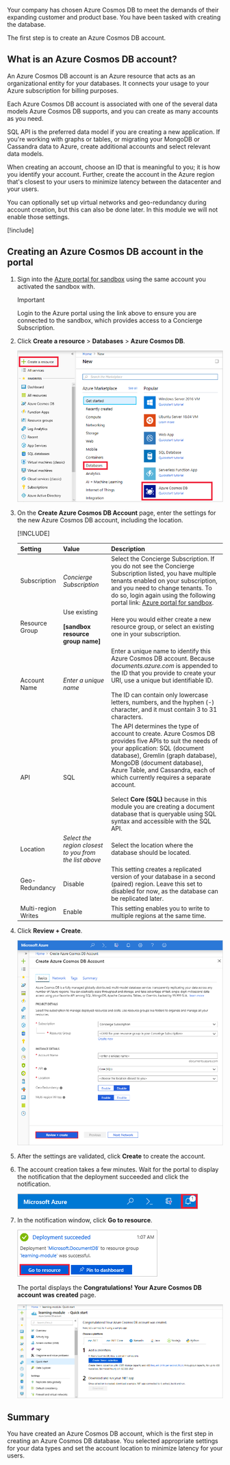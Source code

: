 Your company has chosen Azure Cosmos DB to meet the demands of their expanding customer and product base. You have been tasked with creating the database.

The first step is to create an Azure Cosmos DB account.

## What is an Azure Cosmos DB account?

An Azure Cosmos DB account is an Azure resource that acts as an organizational entity for your databases. It connects your usage to your Azure subscription for billing purposes.

Each Azure Cosmos DB account is associated with one of the several data models Azure Cosmos DB supports, and you can create as many accounts as you need.

SQL API is the preferred data model if you are creating a new application. If you're working with graphs or tables, or migrating your MongoDB or Cassandra data to Azure, create additional accounts and select relevant data models.

When creating an account, choose an ID that is meaningful to you; it is how you identify your account. Further, create the account in the Azure region that's closest to your users to minimize latency between the datacenter and your users.

You can optionally set up virtual networks and geo-redundancy during account creation, but this can also be done later. In this module we will not enable those settings.

[!include[](../../../includes/azure-sandbox-activate.md)]

## Creating an Azure Cosmos DB account in the portal

1. Sign into the [Azure portal for sandbox](https://portal.azure.com/learn.docs.microsoft.com?azure-portal=true) using the same account you activated the sandbox with.

    > [!IMPORTANT]
    > Login to the Azure portal using the link above to ensure you are connected to the sandbox, which provides access to a Concierge Subscription.

1. Click **Create a resource** > **Databases** > **Azure Cosmos DB**.

   ![The Azure portal Databases pane](../media/2-create-nosql-db-databases-json-tutorial.png)

1. On the **Create Azure Cosmos DB Account** page, enter the settings for the new Azure Cosmos DB account, including the location.

    [!INCLUDE[](../../../includes/azure-sandbox-regions-first-mention-note-friendly.md)]

    Setting|Value|Description
    ---|---|---
    Subscription|*Concierge Subscription*|Select the Concierge Subscription. If you do not see the Concierge Subscription listed, you have multiple tenants enabled on your subscription, and you need to change tenants. To do so, login again using the following portal link: [Azure portal for sandbox](https://portal.azure.com/learn.docs.microsoft.com?azure-portal=true).
    Resource Group|Use existing<br><br>**<rgn>[sandbox resource group name]</rgn>**|Here you would either create a new resource group, or select an existing one in your subscription.
    Account Name|*Enter a unique name*|Enter a unique name to identify this Azure Cosmos DB account. Because *documents.azure.com* is appended to the ID that you provide to create your URI, use a unique but identifiable ID.<br><br>The ID can contain only lowercase letters, numbers, and the hyphen (-) character, and it must contain 3 to 31 characters.
    API|SQL|The API determines the type of account to create. Azure Cosmos DB provides five APIs to suit the needs of your application: SQL (document database), Gremlin (graph database), MongoDB (document database), Azure Table, and Cassandra, each of which currently requires a separate account. <br><br>Select **Core (SQL)** because in this module you are creating a document database that is queryable using SQL syntax and accessible with the SQL API.|
    Location|*Select the region closest to you from the list above*|Select the location where the database should be located.
    Geo-Redundancy| Disable | This setting creates a replicated version of your database in a second (paired) region. Leave this set to disabled for now, as the database can be replicated later.
    Multi-region Writes | Enable | This setting enables you to write to multiple regions at the same time.

1. Click **Review + Create**.

    ![The new account page for Azure Cosmos DB](../media/2-azure-cosmos-db-create-new-account.png)

1. After the settings are validated, click **Create** to create the account.

1. The account creation takes a few minutes. Wait for the portal to display the notification that the deployment succeeded and click the notification.

    ![Notification alert](../media/2-azure-cosmos-db-notification.png)

1. In the notification window, click **Go to resource**.

    ![Go to resource](../media/2-azure-cosmos-db-go-to-resource.png)

    The portal displays the **Congratulations! Your Azure Cosmos DB account was created** page.

    ![The Azure portal Notifications pane](../media/2-azure-cosmos-db-account-created.png)

## Summary

You have created an Azure Cosmos DB account, which is the first step in creating an Azure Cosmos DB database. You selected appropriate settings for your data types and set the account location to minimize latency for your users.
